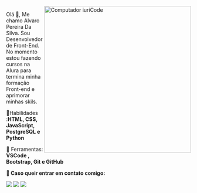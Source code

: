 

<img src="https://raw.githubusercontent.com/MicaelliMedeiros/micaellimedeiros/master/image/computer-illustration.png" min-width="400px" max-width="400px" width="400px" align="right" alt="Computador iuriCode">

<p align="left"> 
  Olá 👋, Me chamo Alvaro Pereira Da Silva. Sou Desenvolvedor de Front-End. </br>
  No momento estou fazendo cursos na Alura para termina minha formação Front-end e aprimorar minhas skils.
</p>

<p align="left">
  🦄Habilidades :<strong>HTML, CSS, JavaScript, PostgreSQL e Python </strong>
</p>

<p align="left">
  💼 Ferramentas:<strong> VSCode , Bootstrap, Git e GitHub </strobg>
</p>

<p align="left">
  💌 Caso queir entrar em contato comigo:
</p>

<p align="left">
  <a href="#"alt="Gmail">
  <img src="https://img.shields.io/badge/-Gmail-FF0000?style=flat-square&labelColor=FF0000&logo=gmail&logoColor=white&link=https://mail.google.com/mail/u/0/#inbox" /></a>

  <a href="https://www.linkedin.com/in/alvaro-pereira-70774a205/" alt="Linkedin">
  <img src="https://img.shields.io/badge/-Linkedin-0e76a8?style=flat-square&logo=Linkedin&logoColor=white&link=LINK-DO-SEU-LINKEDIN" /></a>

  <a href="https://www.instagram.com/hypeshakur/" alt="Instagram">
  <img src="https://img.shields.io/badge/-Instagram-DF0174?style=flat-square&labelColor=DF0174&logo=instagram&logoColor=white&link=LINK-DO-SEU-INSTAGRAM"/></a>
</p>  





<!----
👋 Hi, I’m @AlvaroJ4
- 👀 I’m interested in ...
- 🌱 I’m currently learning ...
- 💞️ I’m looking to collaborate on ...
- 📫 How to reach me ...


AlvaroJ4/AlvaroJ4 is a ✨ special ✨ repository because its `README.md` (this file) appears on your GitHub profile.
You can click the Preview link to take a look at your changes.
--->

